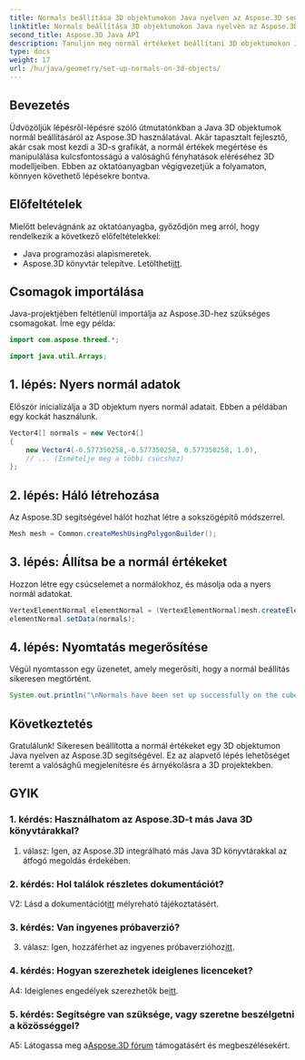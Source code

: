```yaml
---
title: Normals beállítása 3D objektumokon Java nyelven az Aspose.3D segítségével
linktitle: Normals beállítása 3D objektumokon Java nyelven az Aspose.3D segítségével
second_title: Aspose.3D Java API
description: Tanuljon meg normál értékeket beállítani 3D objektumokon Java nyelven az Aspose.3D segítségével. Javítsa ki grafikáját ezzel az átfogó oktatóanyaggal.
type: docs
weight: 17
url: /hu/java/geometry/set-up-normals-on-3d-objects/
---
```

## Bevezetés

Üdvözöljük lépésről-lépésre szóló útmutatónkban a Java 3D objektumok normál beállításáról az Aspose.3D használatával. Akár tapasztalt fejlesztő, akár csak most kezdi a 3D-s grafikát, a normál értékek megértése és manipulálása kulcsfontosságú a valósághű fényhatások eléréséhez 3D modelljeiben. Ebben az oktatóanyagban végigvezetjük a folyamaton, könnyen követhető lépésekre bontva.

## Előfeltételek

Mielőtt belevágnánk az oktatóanyagba, győződjön meg arról, hogy rendelkezik a következő előfeltételekkel:

- Java programozási alapismeretek.
-  Aspose.3D könyvtár telepítve. Letöltheti[itt](https://releases.aspose.com/3d/java/).

## Csomagok importálása

Java-projektjében feltétlenül importálja az Aspose.3D-hez szükséges csomagokat. Íme egy példa:

```java
import com.aspose.threed.*;

import java.util.Arrays;
```

## 1. lépés: Nyers normál adatok

Először inicializálja a 3D objektum nyers normál adatait. Ebben a példában egy kockát használunk.

```java
Vector4[] normals = new Vector4[]
{
    new Vector4(-0.577350258,-0.577350258, 0.577350258, 1.0),
    // ... (Ismételje meg a többi csúcshoz)
};

```

## 2. lépés: Háló létrehozása

Az Aspose.3D segítségével hálót hozhat létre a sokszögépítő módszerrel.

```java
Mesh mesh = Common.createMeshUsingPolygonBuilder();
```

## 3. lépés: Állítsa be a normál értékeket

Hozzon létre egy csúcselemet a normálokhoz, és másolja oda a nyers normál adatokat.

```java
VertexElementNormal elementNormal = (VertexElementNormal)mesh.createElement(VertexElementType.NORMAL, MappingMode.CONTROL_POINT, ReferenceMode.DIRECT);
elementNormal.setData(normals);
```

## 4. lépés: Nyomtatás megerősítése

Végül nyomtasson egy üzenetet, amely megerősíti, hogy a normál beállítás sikeresen megtörtént.

```java
System.out.println("\nNormals have been set up successfully on the cube.");
```

## Következtetés

Gratulálunk! Sikeresen beállította a normál értékeket egy 3D objektumon Java nyelven az Aspose.3D segítségével. Ez az alapvető lépés lehetőséget teremt a valósághű megjelenítésre és árnyékolásra a 3D projektekben.

## GYIK

### 1. kérdés: Használhatom az Aspose.3D-t más Java 3D könyvtárakkal?

1. válasz: Igen, az Aspose.3D integrálható más Java 3D könyvtárakkal az átfogó megoldás érdekében.

### 2. kérdés: Hol találok részletes dokumentációt?

 V2: Lásd a dokumentációt[itt](https://reference.aspose.com/3d/java/) mélyreható tájékoztatásért.

### 3. kérdés: Van ingyenes próbaverzió?

 3. válasz: Igen, hozzáférhet az ingyenes próbaverzióhoz[itt](https://releases.aspose.com/).

### 4. kérdés: Hogyan szerezhetek ideiglenes licenceket?

 A4: Ideiglenes engedélyek szerezhetők be[itt](https://purchase.aspose.com/temporary-license/).

### 5. kérdés: Segítségre van szüksége, vagy szeretne beszélgetni a közösséggel?

 A5: Látogassa meg a[Aspose.3D fórum](https://forum.aspose.com/c/3d/18) támogatásért és megbeszélésekért.